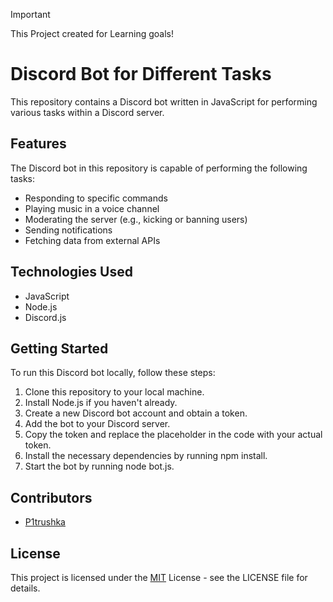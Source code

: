 > [!IMPORTANT]
> This Project created for Learning goals!

# Discord Bot for Different Tasks

This repository contains a Discord bot written in JavaScript for performing various tasks within a Discord server.

## Features
The Discord bot in this repository is capable of performing the following tasks:
- Responding to specific commands
- Playing music in a voice channel
- Moderating the server (e.g., kicking or banning users)
- Sending notifications
- Fetching data from external APIs

## Technologies Used
- JavaScript
- Node.js
- Discord.js

## Getting Started
To run this Discord bot locally, follow these steps:

1. Clone this repository to your local machine.
2. Install Node.js if you haven't already.
3. Create a new Discord bot account and obtain a token.
4. Add the bot to your Discord server.
5. Copy the token and replace the placeholder in the code with your actual token.
6. Install the necessary dependencies by running npm install.
7. Start the bot by running node bot.js.

## Contributors
- [P1trushka](https://github.com/P1trusHka])

## License
This project is licensed under the [MIT](https://github.com/P1trusHka/Cassiopeia/blob/main/LICENSE) License - see the LICENSE file for details.
